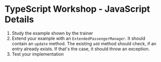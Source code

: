 # TypeScript Workshop - JavaScript Details

1. Study the example shown by the trainer
2. Extend your example with an `ExtendedPassengerManager`. It should contain an `update` method. The existing `add` method should check, if an entry already exists. If that's the case, it should throw an exception.
3. Test your implementation
